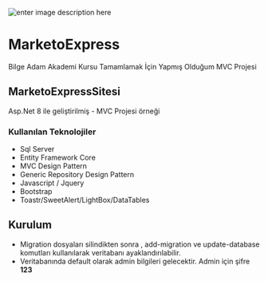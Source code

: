 ![enter image description here](https://miro.medium.com/max/750/1*zc1BKfAHkpvrZlHPbUvuYA.png)

# MarketoExpress
Bilge Adam Akademi Kursu Tamamlamak İçin Yapmış Olduğum MVC Projesi


## MarketoExpressSitesi

Asp.Net 8 ile geliştirilmiş - MVC Projesi örneği


### Kullanılan Teknolojiler
- Sql Server
- Entity Framework Core
- MVC Design Pattern
- Generic Repository Design Pattern
- Javascript / Jquery
- Bootstrap
- Toastr/SweetAlert/LightBox/DataTables


## Kurulum
- Migration dosyaları silindikten sonra , add-migration ve update-database komutları kullanılarak veritabanı ayaklandırılabilir.
- Veritabanında default olarak admin bilgileri gelecektir. Admin için şifre **123**

